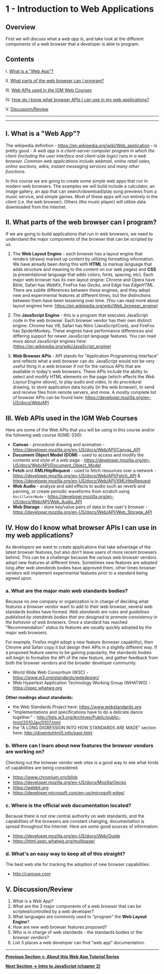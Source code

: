 # 1 - Introduction to Web Applications
## Overview
First we will discuss what a *web app* is, and take look at the different components of a web browser that a developer is able to program.

## Contents
<!--- Local Navigation --->
I. [What is a "Web App"?](#section1)

II. [What parts of the web browser can I program?](#section2)

III. [Web APIs used in the IGM Web Courses](#section3)

IV. [How do I know what browser APIs I can use in my web applications?](#section4)

V. [Discussion/Review](#section5)

<hr><hr>

## I. <a id="section1"></a>What is a "Web App"?

The wikipedia definition - https://en.wikipedia.org/wiki/Web_application - is pretty good - *A web app is a client–server computer program in which the client (including the user interface and client-side logic) runs in a web browser. Common web applications include webmail, online retail sales, online auctions, wikis, instant messaging services and many other functions.*

In this course we are going to create some simple web apps that run in modern web browsers. 
The examples we will build include a calculator, an image gallery, an app that can search/download/play song previews from a music service, and simple games.
Most of these apps will run entirely in the *client* (i.e. the web browser). Others (the music player) will utilize data downloaded from the Internet. 

## II. <a id="section2"></a>What parts of the web browser can I program?

If we are going to build applications that run in web browsers, we need to understand the major components of the browser that can be scripted by us.

1. The **Web Layout Engine** - each browser has a layout engine that renders (draws) marked up content by utilizing formatting information. We have already been doing this with **HTML** (a markup language that adds structure and meaning to the content on our web pages) and **CSS** (a presentational language that adds colors, fonts, spacing, etc).
Each major web browser has its own layout engine: Chrome and Opera have *Blink*, Safari has *WebKit*, FireFox has *Gecko*, and Edge has *EdgeHTML*. There are subtle differences between these engines, and they adopt new and experimental features at different times, but the distinctions between them have been lessening over time. (You can read more about layout engines here: https://en.wikipedia.org/wiki/Web_browser_engine)

1. The **JavaScript Engine** - this is a program that executes JavaScript code in the web browser. Each browser vendor has their own distinct engine: Chrome has V8, Safari has Nitro (JavaScriptCore), and FireFox has SpiderMonkey. These engines have performance differences and differing support for newer JavaScript language features. You can read more about JavaScript engines here: (https://en.wikipedia.org/wiki/JavaScript_engine)

1. **Web Browser APIs** - API stands for "Application Programming Interface" and reflects what a web browser can *do*. JavaScript would not be very useful thing in a web browser if not for the various APIs that are available in today's web browsers. These APIs include the ability to select and modify HTML elements on the page (which effects the *Web Layout Engine above*), to play audio and video, to do procedural drawing, to store application data locally (in the web browser), to send and receive files from remote servers, and more. A mostly complete list of browser APIs can be found here: https://developer.mozilla.org/en-US/docs/Web/API

## III. <a id="section3"></a>Web APIs used in the IGM Web Courses
Here are some of the Web APIs that you will be using in this course and/or the following web course (IGME-330):
- **Canvas** - procedural drawing and animation -  https://developer.mozilla.org/en-US/docs/Web/API/Canvas_API
- **Document Object Model (DOM)** - used to access and modify the contents and style  of a web page - https://developer.mozilla.org/en-US/docs/Web/API/Document_Object_Model
- **Fetch** and **XMLHttpRequest** - used to fetch resources over a network - https://developer.mozilla.org/en-US/docs/Web/API/Fetch_API & https://developer.mozilla.org/en-US/docs/Web/API/XMLHttpRequest
- **Web Audio** - analyze and add effects to audio such as reverb and panning, or create periodic waveforms from scratch using `OscillatorNode` - https://developer.mozilla.org/en-US/docs/Web/API/Web_Audio_API
- **Web Storage** - store key/value pairs of data in the user's browser - https://developer.mozilla.org/en-US/docs/Web/API/Web_Storage_API


## IV. <a id="section4"></a>How do I know what browser APIs I can use in my web applications?
As developers we want to create applications that take advantage of the latest browser features, but also don't leave users of more recent browsers behind. This can be a challenge because the various web browser vendors adopt new features at different times. 
Sometimes new features are adopted long after *web standards* bodies have approved them, other times browser vendors will implement experimental features prior to a standard being agreed upon.

### a. What are the major main web standards bodies?
Because no one company or organization is in charge of deciding what features a browser vendor want to add to their web browser, several web standards bodies have formed. *Web standards are rules and guidelines published by standards bodies that are designed to promote consistency in the behavior of web browsers.*  Once a standard has reached "Recommendation" status its features are usually quickly adopted by the major web browsers.

For example, Firefox might adopt a new feature (browser capability), then Chrome and Safari copy it but design their APIs in a slightly different way. If a proposed feature seems to be gaining popularity, the standards bodies will begin to formalize the API of the new feature, and gather feedback from both the browser vendors and the broader developer community.

- World Wide Web Consortium (W3C) - https://www.w3.org/standards/webdesign/
- Web Hypertext Application Technology Working Group (WHATWG) - https://spec.whatwg.org

**Other readings about standards:**

- the Web Standards Project here: https://www.webstandards.org
- "Implementations and specifications have to do a delicate dance together." - http://lists.w3.org/Archives/Public/public-html/2010Jan/0107.html
- the "A LONG DIGRESSION INTO HOW STANDARDS ARE MADE" section here: http://diveintohtml5.info/past.html


### b. Where can I learn about new features the browser vendors are working on?
Checking out the browser vendor web sites is a good way to see what kinds of capabilities are being considered.
- https://www.chromium.org/blink
- https://developer.mozilla.org/en-US/docs/Mozilla/Gecko
- https://webkit.org
- https://developer.microsoft.com/en-us/microsoft-edge/

### c. Where is the official web documentation located?
Because there is not one central authority on web standards, and the capabilities of the browsers are constant changing, documentation is spread throughout the Internet. Here are some good sources of information: 
- https://developer.mozilla.org/en-US/docs/Web/Guide
- https://html.spec.whatwg.org/multipage/

### d. What's an easy way to keep all of this straight?
The best web site for tracking the adoption of new browser capabilities: 
- http://caniuse.com 

## V. <a id="section5"></a>Discussion/Review
1. What is a *Web App*?
1. What are the 3 major components of a web browser that can be scripted/controlled by a web developer?
1. What languages are commonly used to "program" the **Web Layout Engine**?
1. How are new web browser features proposed?
1. Who is in charge of web standards - the standards bodies or the browser vendors?
1. List 3 places a web developer can find "web app" documentation.

<hr>

**[Previous Section <- About this Web App Tutorial Series](web-apps-0.md)**

**[Next Section -> Intro to JavaScript (chapter 2)](web-apps-2.md)**
